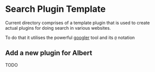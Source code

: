 # Search Plugin Template

Current directory comprises of a template plugin that is used to create actual
plugins for doing search in various websites.

To do that it utilises the powerful [googler](https://github.com/jarun/googler)
tool and its `@` notation

## Add a new plugin for Albert

TODO

